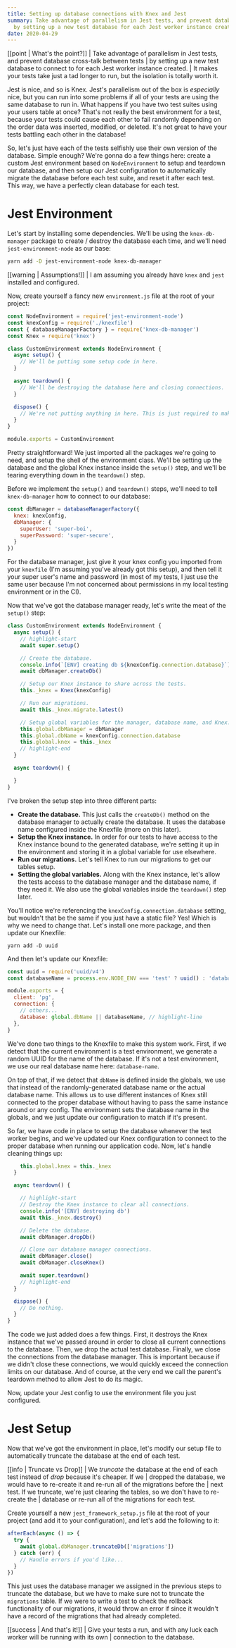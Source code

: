 ```yaml
---
title: Setting up database connections with Knex and Jest
summary: Take advantage of parallelism in Jest tests, and prevent database cross-talk between tests
  by setting up a new test database for each Jest worker instance created.
date: 2020-04-29
---
```


[[point | What's the point?]]
| Take advantage of parallelism in Jest tests, and prevent database cross-talk between tests
| by setting up a new test database to connect to for each Jest worker instance created.
| It makes your tests take just a tad longer to run, but the isolation is totally worth it.

Jest is nice, and so is Knex. Jest's parallelism out of the box is *especially* nice, but you can
run into some problems if all of your tests are using the same database to run in. What happens if
you have two test suites using your users table at once? That's not really the best environment for
a test, because your tests could cause each other to fail randomly depending on the order data was
inserted, modified, or deleted. It's not great to have your tests battling each other in the
database!

So, let's just have each of the tests selfishly use their own version of the database. Simple
enough? We're gonna do a few things here: create a custom Jest environment based on
`NodeEnvironment` to setup and teardown our database, and then setup our Jest configuration to
automatically migrate the database before each test suite, and reset it after each test. This way,
we have a perfectly clean database for each test.

# Jest Environment

Let's start by installing some dependencies. We'll be using the `knex-db-manager` package to create
/ destroy the database each time, and we'll need `jest-environment-node` as our base:

```bash
yarn add -D jest-environment-node knex-db-manager
```

[[warning | <icon-warning>Assumptions!</icon-warning>]]
| I am assuming you already have `knex` and `jest` installed and configured.

Now, create yourself a fancy new `environment.js` file at the root of your project:

```jsx
const NodeEnvironment = require('jest-environment-node')
const knexConfig = require('./knexfile')
const { databaseManagerFactory } = require('knex-db-manager')
const Knex = require('knex')

class CustomEnvironment extends NodeEnvironment {
  async setup() {
    // We'll be putting some setup code in here.
  }

  async teardown() {
    // We'll be destroying the database here and closing connections.
  }

  dispose() {
    // We're not putting anything in here. This is just required to make Jest happy.
  }
}

module.exports = CustomEnvironment
```

Pretty straightforward! We just imported all the packages we're going to need, and setup the shell
of the environment class. We'll be setting up the database and the global Knex instance inside the
`setup()` step, and we'll be tearing everything down in the `teardown()` step.

Before we implement the `setup()` and `teardown()` steps, we'll need to tell `knex-db-manager` how
to connect to our database:

```jsx
const dbManager = databaseManagerFactory({
  knex: knexConfig,
  dbManager: {
    superUser: 'super-boi',
    superPassword: 'super-secure',
  }
})
```

For the database manager, just give it your knex config you imported from your `knexfile` (I'm
assuming you've already got this setup), and then tell it your super user's name and password (in
most of my tests, I just use the same user because I'm not concerned about permissions in my local
testing environment or in the CI).

Now that we've got the database manager ready, let's write the meat of the `setup()` step:

```jsx
class CustomEnvironment extends NodeEnvironment {
  async setup() {
    // highlight-start
    await super.setup()

    // Create the database.
    console.info(`[ENV] creating db ${knexConfig.connection.database}`)
    await dbManager.createDb()

    // Setup our Knex instance to share across the tests.
    this._knex = Knex(knexConfig)

    // Run our migrations.
    await this._knex.migrate.latest()

    // Setup global variables for the manager, database name, and Knex.
    this.global.dbManager = dbManager
    this.global.dbName = knexConfig.connection.database
    this.global.knex = this._knex
    // highlight-end
  }

  async teardown() {

  }
}
```

I've broken the setup step into three different parts:

- **Create the database.** This just calls the `createDb()` method on the database manager to
  actually create the database. It uses the database name configured inside the Knexfile (more on
  this later).
- **Setup the Knex instance.** In order for our tests to have access to the Knex instance bound to
  the generated database, we're setting it up in the environment and storing it in a global variable
  for use elsewhere.
- **Run our migrations.** Let's tell Knex to run our migrations to get our tables setup.
- **Setting the global variables.** Along with the Knex instance, let's allow the tests access to
  the database manager and the database name, if they need it. We also use the global variables
  inside the `teardown()` step later.

You'll notice we're referencing the `knexConfig.connection.database` setting, but wouldn't that be
the same if you just have a static file? Yes! Which is why we need to change that. Let's install one
more package, and then update our Knexfile:

```
yarn add -D uuid
```

And then let's update our Knexfile:

```jsx
const uuid = require('uuid/v4')
const databaseName = process.env.NODE_ENV === 'test' ? uuid() : 'database-name' // highlight-line

module.exports = {
  client: 'pg',
  connection: {
    // others...
    database: global.dbName || databaseName, // highlight-line
  },
}
```

We've done two things to the Knexfile to make this system work. First, if we detect that the current
environment is a test environment, we generate a random UUID for the name of the database. If it's
not a test environment, we use our real database name here: `database-name`.

On top of that, if we detect that `dbName` is defined inside the globals, we use that instead of the
randomly-generated database name or the actual database name. This allows us to use different
instances of Knex still connected to the proper database without having to pass the same instance
around or any config. The environment sets the database name in the globals, and we just update our
configuration to match if it's present.

So far, we have code in place to setup the database whenever the test worker begins, and we've
updated our Knex configuration to connect to the proper database when running our application code.
Now, let's handle cleaning things up:

```jsx
    this.global.knex = this._knex
  }

  async teardown() {

    // highlight-start
    // Destroy the Knex instance to clear all connections.
    console.info('[ENV] destroying db')
    await this._knex.destroy()

    // Delete the database.
    await dbManager.dropDb()

    // Close our database manager connections.
    await dbManager.close()
    await dbManager.closeKnex()

    await super.teardown()
    // highlight-end
  }

  dispose() {
    // Do nothing.
  }
}
```

The code we just added does a few things. First, it destroys the Knex instance that we've passed
around in order to close all current connections to the database. Then, we drop the actual test
database. Finally, we close the connections from the database manager. This is important because if
we didn't close these connections, we would quickly exceed the connection limits on our database.
And of course, at the very end we call the parent's teardown method to allow Jest to do its magic.

Now, update your Jest config to use the environment file you just configured.

# Jest Setup

Now that we've got the environment in place, let's modify our setup file to automatically truncate
the database at the end of each test.

[[info | <icon-info>Truncate vs Drop</icon-info>]]
| We *truncate* the database at the end of each test instead of *drop* because it's cheaper. If we
| dropped the database, we would have to re-create it and re-run all of the migrations before the
| next test. If we truncate, we're just clearing the tables, so we don't have to re-create the
| database or re-run all of the migrations for each test.

Create yourself a new `jest_framework_setup.js` file at the root of your project (and add it to
your configuration), and let's add the following to it:

```jsx
afterEach(async () => {
  try {
    await global.dbManager.truncateDb(['migrations'])
  } catch (err) {
    // Handle errors if you'd like...
  }
})
```

This just uses the database manager we assigned in the previous steps to truncate the database, but
we have to make sure not to truncate the `migrations` table. If we were to write a test to check the
rollback functionality of our migrations, it would throw an error if since it wouldn't have a record
of the migrations that had already completed.

[[success | <icon-success>And that's it!</icon-success>]]
| Give your tests a run, and with any luck each worker will be running with its own
| connection to the database.
